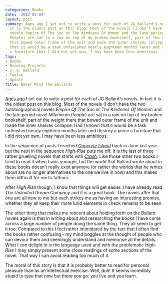 ```yaml
---
categories: Books
date: '2012-02-09'
layout: post
summary: Ages ago I set out to write a post for each of JG Ballard’s novels. In fact
  it is the oldest post on this blog. Most of the novels (I don’t have the two autobiographical
  novels Empire Of The Sun or The Kindness Of Women and the late period novel Milennium
  People) are sat in a row on top of my broken bookshelf, part of the weight there
  that bowed outer frame of the unit and made the inner shelves collapse. Had I known
  that it would be a task unfinished nearly eighteen months later and destroy a piece
  a furniture that I did not yet own, I may have been less ambitious.
tags:
- Books
- Reading Projects
- J. G. Ballard
- Twelve
- Update
title: Never Mind The Ballards
---
```


[Ages ago](j-g-ballard) I set out to write a post for each of JG Ballard’s novels. In fact it is the oldest post on this blog. Most of the novels (I don’t have the two autobiographical novels _Empire Of The Sun_ or _The Kindness Of Women_ and the late period novel _Milennium People_) are sat in a row on top of my broken bookshelf, part of the weight there that bowed outer frame of the unit and made the inner shelves collapse. Had I known that it would be a task unfinished nearly eighteen months later and destroy a piece a furniture that I did not yet own, I may have been less ambitious.

In the sequence of posts I reached [_Concrete Island_](concrete-island) back in June last year but the next in the sequence _High-Rise_ puts me off. It is the last of three rather gruelling novels that starts with [_Crash_](crash). Like those other two books I tried to read it when I was younger, but the world that Ballard wrote about in these books doesn’t really exist anymore (or rather the worlds that he writes about are no longer alternatives to the one we live in now) and this makes them difficult for me to fathom.

After _High Rise_ though, I know that things will get easier. I have already read _The Unlimited Dream Company_ and it is a great book. The novels after that one are all new to me but each strikes me as having an interesting premise, whether they all keep their more lurid elements in check remains to be seen.

The other thing that makes me reticent about holding forth on the Ballard novels again is that in writing about and researching the books I have come across a large number of people doing the same thing. They all seem to get it too. Compared to this I feel rather intimidated by the fact that I often find the books rather confusing - my mind boggles at the thought of people who can devour them and seemingly understand and memorise all the details. What I can delight in is the language used and with the problematic _High-Rise_ I may simply present some close readings of some sections of the novel. That way I can avoid reading too much of it.

The moral of this story is that it is probably better to read for personal pleasure than as an intellectual exercise. Well, duh! It seems incredibly stupid to type that now but there you go: you live and you learn.
